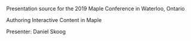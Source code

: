 Presentation source for the 2019 Maple Conference in Waterloo, Ontario

Authoring Interactive Content in Maple

Presenter: Daniel Skoog
